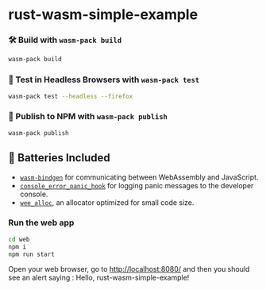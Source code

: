 # rust-wasm-simple-example

### 🛠️ Build with `wasm-pack build`

```bash
wasm-pack build
```

### 🔬 Test in Headless Browsers with `wasm-pack test`

```bash
wasm-pack test --headless --firefox
```

### 🎁 Publish to NPM with `wasm-pack publish`

```bash
wasm-pack publish
```

## 🔋 Batteries Included

* [`wasm-bindgen`](https://github.com/rustwasm/wasm-bindgen) for communicating
  between WebAssembly and JavaScript.
* [`console_error_panic_hook`](https://github.com/rustwasm/console_error_panic_hook)
  for logging panic messages to the developer console.
* [`wee_alloc`](https://github.com/rustwasm/wee_alloc), an allocator optimized
  for small code size.

### Run the web app

```bash
cd web
npm i
npm run start
```

Open your web browser, go to <http://localhost:8080/> and then you should see an alert saying : Hello, rust-wasm-simple-example!

